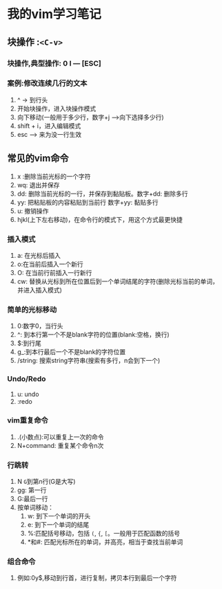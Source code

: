 # 我的vim学习笔记

## 块操作 :`<C-v>`

### 块操作,典型操作: 0 <C-v> <C-d> I — [ESC]

### 案例:修改连续几行的文本

1. ^ -> 到行头
2. <C-v> 开始块操作，进入块操作模式
3. <C-d> 向下移动(一般用于多少行，数字+j —>向下选择多少行)
4. shift + i，进入编辑模式
5. esc —> 来为没一行生效

## 常见的vim命令

1. x :删除当前光标的一个字符
2. wq: 退出并保存
3. dd: 删除当前光标的一行，并保存到黏贴板。数字+dd: 删除多行
4. yy: 把粘贴板的内容粘贴到当前行 数字+yy: 黏贴多行
5. u: 撤销操作
6. hjkl(上下左右移动)，在命令行的模式下，用这个方式最更快捷

### 插入模式

1. a: 在光标后插入
2. o:在当前后插入一个新行
3. O: 在当前行前插入一行新行
4. cw: 替换从光标到所在位置后到一个单词结尾的字符(删除光标当前的单词，并进入插入模式)

### 简单的光标移动

1. 0:数字0，当行头
2. ^: 到本行第一个不是blank字符的位置(blank:空格，换行)
3. $:到行尾
4. g_:到本行最后一个不是blank的字符位置
5. /string: 搜索string字符串(搜索有多行，n会到下一个) 


### Undo/Redo

1. u: undo
2. <C-r>:redo

### vim重复命令

1. .(小数点):可以重复上一次的命令
2. N+command: 重复某个命令n次

### 行跳转

1. N `G`到第n行(G是大写)
2. gg: 第一行
3. G:最后一行
4. 按单词移动：
   	1. w: 到下一个单词的开头
   	2. e: 到下一个单词的结尾
   	3. %:匹配括号移动，包括 `(`, `{`, `[`。一般用于匹配函数的括号
   	4. *和#: 匹配光标所在的单词，并高亮，相当于查找当前单词

### 组合命令

1. <start position><command><end position>例如:0y$,移动到行首，进行复制，拷贝本行到最后一个字符